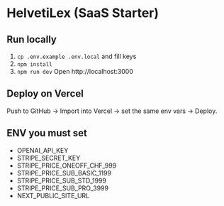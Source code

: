# HelvetiLex (SaaS Starter)

## Run locally
1) `cp .env.example .env.local` and fill keys
2) `npm install`
3) `npm run dev`
Open http://localhost:3000

## Deploy on Vercel
Push to GitHub → Import into Vercel → set the same env vars → Deploy.

## ENV you must set
- OPENAI_API_KEY
- STRIPE_SECRET_KEY
- STRIPE_PRICE_ONEOFF_CHF_999
- STRIPE_PRICE_SUB_BASIC_1199
- STRIPE_PRICE_SUB_STD_1999
- STRIPE_PRICE_SUB_PRO_3999
- NEXT_PUBLIC_SITE_URL
